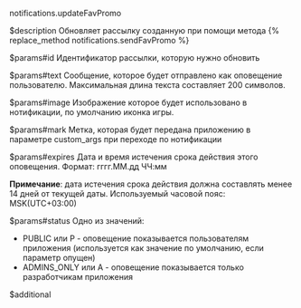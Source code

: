 notifications.updateFavPromo

$description
Обновляет рассылку созданную при помощи метода {% replace_method notifications.sendFavPromo %}

$params#id
Идентификатор рассылки, которую нужно обновить

$params#text
Сообщение, которое будет отправлено как оповещение пользователю. Максимальная длина текста составляет 200 символов.

$params#image
Изображение которое будет использовано в нотификации, по умолчанию иконка игры.

$params#mark
Метка, которая будет передана приложению в параметре custom_args при переходе по нотификации

$params#expires
Дата и время истечения срока действия этого оповещения. 
Формат: гггг.ММ.дд ЧЧ:мм

**Примечание**: дата истечения срока действия должна составлять менее 14 дней от текущей даты. Используемый часовой пояс: MSK(UTC+03:00)

$params#status
Одно из значений:

* PUBLIC или P - оповещение показывается пользователям приложения (используется как значение по умолчанию, если параметр опущен)
* ADMINS_ONLY или A - оповещение показывается только разработчикам приложения

$additional
